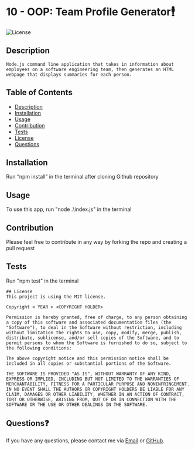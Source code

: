 # 10 - OOP: Team Profile Generator🕴️
![License](https://img.shields.io/badge/License-MIT-yellow)

## Description
```
Node.js command line application that takes in information about employees on a software engineering team, then generates an HTML webpage that displays summaries for each person.
```
## Table of Contents
  - [Description](#description)
  - [Installation](#installation)
  - [Usage](#usage)
  - [Contribution](#contribution)
  - [Tests](#tests)
  - [License](#license)
  - [Questions](#questions)

## Installation
Run “npm install” in the terminal after cloning Github repository

## Usage
To use this app, run "node .\index.js" in the terminal 

## Contribution
Please feel free to contribute in any way by forking the repo and creating a pull request

## Tests
Run "npm test" in the terminal 

```
## License
This project is using the MIT license.

Copyright < YEAR > <COPYRIGHT HOLDER>

Permission is hereby granted, free of charge, to any person obtaining a copy of this software and associated documentation files (the "Software"), to deal in the Software without restriction, including without limitation the rights to use, copy, modify, merge, publish, distribute, sublicense, and/or sell copies of the Software, and to permit persons to whom the Software is furnished to do so, subject to the following conditions:

The above copyright notice and this permission notice shall be included in all copies or substantial portions of the Software.

THE SOFTWARE IS PROVIDED "AS IS", WITHOUT WARRANTY OF ANY KIND, EXPRESS OR IMPLIED, INCLUDING BUT NOT LIMITED TO THE WARRANTIES OF MERCHANTABILITY, FITNESS FOR A PARTICULAR PURPOSE AND NONINFRINGEMENT. IN NO EVENT SHALL THE AUTHORS OR COPYRIGHT HOLDERS BE LIABLE FOR ANY CLAIM, DAMAGES OR OTHER LIABILITY, WHETHER IN AN ACTION OF CONTRACT, TORT OR OTHERWISE, ARISING FROM, OUT OF OR IN CONNECTION WITH THE SOFTWARE OR THE USE OR OTHER DEALINGS IN THE SOFTWARE.
```
## Questions❓
If you have any questions, please contact me via [Email](mailto:liz.mackle@outlook.com) or [GitHub](https://github.com/LizMackle).

